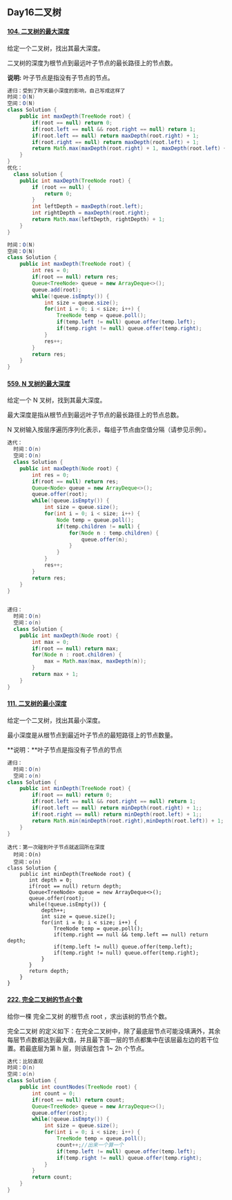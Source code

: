 ## Day16二叉树

#### [104. 二叉树的最大深度](https://leetcode.cn/problems/maximum-depth-of-binary-tree/)

给定一个二叉树，找出其最大深度。

二叉树的深度为根节点到最远叶子节点的最长路径上的节点数。

**说明:** 叶子节点是指没有子节点的节点。

```java
递归：受到了昨天最小深度的影响，自己写成这样了
时间：O(N)
空间：O(N)
class Solution {
    public int maxDepth(TreeNode root) {
        if(root == null) return 0;
        if(root.left == null && root.right == null) return 1;
        if(root.left == null) return maxDepth(root.right) + 1;
        if(root.right == null) return maxDepth(root.left) + 1;
        return Math.max(maxDepth(root.right) + 1, maxDepth(root.left) + 1);
    }
}
优化：
  class solution {
    public int maxDepth(TreeNode root) {
        if (root == null) {
            return 0;
        }
        int leftDepth = maxDepth(root.left);
        int rightDepth = maxDepth(root.right);
        return Math.max(leftDepth, rightDepth) + 1;
    }
}
```

```java
时间：O(N)
空间：O(N)
class Solution {
    public int maxDepth(TreeNode root) {
        int res = 0;
        if(root == null) return res;
        Queue<TreeNode> queue = new ArrayDeque<>();
        queue.add(root);
        while(!queue.isEmpty()) {
            int size = queue.size();
            for(int i = 0; i < size; i++) {
                TreeNode temp = queue.poll();
                if(temp.left != null) queue.offer(temp.left);
                if(temp.right != null) queue.offer(temp.right);
            }
            res++;
        }
        return res;
    }
}
```

#### [559. N 叉树的最大深度](https://leetcode.cn/problems/maximum-depth-of-n-ary-tree/)

给定一个 N 叉树，找到其最大深度。

最大深度是指从根节点到最远叶子节点的最长路径上的节点总数。

N 叉树输入按层序遍历序列化表示，每组子节点由空值分隔（请参见示例）。

```java
迭代：
  时间：O(n)
  空间：O(n)
  class Solution {
    public int maxDepth(Node root) {
        int res = 0;
        if(root == null) return res;
        Queue<Node> queue = new ArrayDeque<>();
        queue.offer(root);
        while(!queue.isEmpty()) {
            int size = queue.size();
            for(int i = 0; i < size; i++) {
                Node temp = queue.poll();
                if(temp.children != null) {
                    for(Node n : temp.children) {
                        queue.offer(n);
                    }
                }
            }
            res++;
        }
        return res;
    }
}
  
```

```java
递归：
  时间：O(n)
  空间：o(n)
  class Solution {
    public int maxDepth(Node root) {
        int max = 0;
        if(root == null) return max;
        for(Node n : root.children) {
            max = Math.max(max, maxDepth(n));
        }
        return max + 1;
    }
}
```

#### [111. 二叉树的最小深度](https://leetcode.cn/problems/minimum-depth-of-binary-tree/)

给定一个二叉树，找出其最小深度。

最小深度是从根节点到最近叶子节点的最短路径上的节点数量。

**说明：**叶子节点是指没有子节点的节点

```java
递归：
  时间：O(n)
  空间：o(n)
class Solution {
    public int minDepth(TreeNode root) {
        if(root == null) return 0;
        if(root.left == null && root.right == null) return 1;
        if(root.left == null) return minDepth(root.right) + 1;;
        if(root.right == null) return minDepth(root.left) + 1;;
        return Math.min(minDepth(root.right),minDepth(root.left)) + 1;
    }
}
```

```
迭代：第一次碰到叶子节点就返回所在深度
  时间：O(n)
  空间：o(n)
class Solution {
    public int minDepth(TreeNode root) {
       int depth = 0;
       if(root == null) return depth;
       Queue<TreeNode> queue = new ArrayDeque<>();
       queue.offer(root);
       while(!queue.isEmpty()) {
           depth++;
           int size = queue.size();
           for(int i = 0; i < size; i++) {
               TreeNode temp = queue.poll();
               if(temp.right == null && temp.left == null) return depth;
               if(temp.left != null) queue.offer(temp.left);
               if(temp.right != null) queue.offer(temp.right);
           }
       }
       return depth;
    }
}

```

#### [222. 完全二叉树的节点个数](https://leetcode.cn/problems/count-complete-tree-nodes/)

给你一棵 完全二叉树 的根节点 root ，求出该树的节点个数。

完全二叉树 的定义如下：在完全二叉树中，除了最底层节点可能没填满外，其余每层节点数都达到最大值，并且最下面一层的节点都集中在该层最左边的若干位置。若最底层为第 h 层，则该层包含 1~ 2h 个节点。

```java
迭代：比较直观
时间：O(n)
空间：o(n)
class Solution {
    public int countNodes(TreeNode root) {
        int count = 0;
        if(root == null) return count;
        Queue<TreeNode> queue = new ArrayDeque<>();
        queue.offer(root);
        while(!queue.isEmpty()) {
            int size = queue.size();
            for(int i = 0; i < size; i++) {
                TreeNode temp = queue.poll();
                count++;//出来一个算一个
                if(temp.left != null) queue.offer(temp.left);
                if(temp.right != null) queue.offer(temp.right);
            }
        }
        return count;
    }
}
```

```java
```


